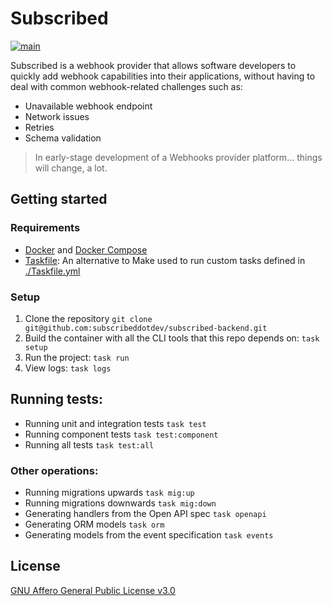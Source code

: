 # Subscribed

[![main](https://github.com/subscribeddotdev/subscribed-backend/actions/workflows/main.yml/badge.svg?branch=main)](https://github.com/subscribeddotdev/subscribed-backend/actions/workflows/main.yml)


Subscribed is a webhook provider that allows software developers to quickly add webhook capabilities into their applications, without having to deal with common webhook-related challenges such as:

- Unavailable webhook endpoint
- Network issues
- Retries
- Schema validation

> In early-stage development of a Webhooks provider platform... things will change, a lot.

## Getting started

### Requirements

- [Docker](https://docker.com) and [Docker Compose](https://docs.docker.com/compose/)
- [Taskfile](https://taskfile.dev): An alternative to Make used to run custom tasks defined in [./Taskfile.yml](./Taskfile.yml)

### Setup

1. Clone the repository `git clone git@github.com:subscribeddotdev/subscribed-backend.git`
2. Build the container with all the CLI tools that this repo depends on: `task setup`
3. Run the project: `task run`
4. View logs: `task logs`

## Running tests:

- Running unit and integration tests `task test`
- Running component tests `task test:component`
- Running all tests `task test:all`

### Other operations:

- Running migrations upwards `task mig:up`
- Running migrations downwards `task mig:down`
- Generating handlers from the Open API spec `task openapi`
- Generating ORM models `task orm`
- Generating models from the event specification `task events`

## License

[GNU Affero General Public License v3.0](./LICENSE)